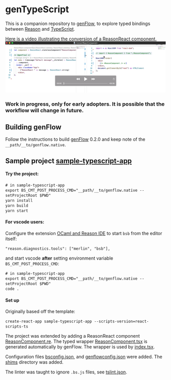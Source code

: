 # genTypeScript

This is a companion repository to [genFlow](https://github.com/cristianoc/genFlow), to explore
typed bindings between [Reason](https://reasonml.github.io/) and [TypeScript](https://www.typescriptlang.org/).

[Here is a video illustrating the conversion of a ReasonReact component.](https://youtu.be/tlLoikU-etw)
[![IMAGE ALT TEXT HERE](assets/ConvertReactComponent.png)](https://youtu.be/tlLoikU-etw)

### Work in progress, only for early adopters. It is possible that the workflow will change in future.


## Building genFlow

Follow the instructions to build [genFlow](https://github.com/cristianoc/genFlow) 0.2.0 and keep note of the `__path/__to/genflow.native`.


## Sample project [sample-typescript-app](sample-typescript-app)

#### Try the project:

```
# in sample-typescript-app
export BS_CMT_POST_PROCESS_CMD="__path/__to/genflow.native --setProjectRoot $PWD"
yarn install
yarn build
yarn start
```

#### For vscode users:
Configure the extension [OCaml and Reason IDE](https://marketplace.visualstudio.com/items?itemName=freebroccolo.reasonml) to start `bsb` from the editor itself:
```
"reason.diagnostics.tools": ["merlin", "bsb"],
```
and start vscode **after** setting environment variable `BS_CMT_POST_PROCESS_CMD`:

```
# in sample-typescript-app
export BS_CMT_POST_PROCESS_CMD="__path/__to/genflow.native --setProjectRoot $PWD"
code .
```

#### Set up

Originally based off the template:
```
create-react-app sample-typescript-app --scripts-version=react-scripts-ts
```


The project was extended by adding a ReasonReact component [ReasonComponent.re](sample-typescript-app/src/ReasonComponent.re). The typed wrapper [ReasonComponent.tsx](sample-typescript-app/src/ReasonComponent.tsx) is generated automatically by genFlow. The wrapper is used by [index.tsx](sample-typescript-app/src/index.tsx).

Configuration files [bsconfig.json](sample-typescript-app/bsconfig.json), and [genflowconfig.json](sample-typescript-app/genflowconfig.json) were added.
The [shims](sample-typescript-app/src/shims) directory was added.

The linter was taught to ignore `.bs.js` files, see [tslint.json](sample-typescript-app/tslint.json).
